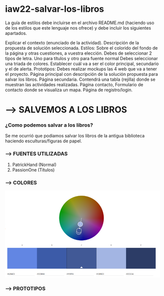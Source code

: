 # iaw22-salvar-los-libros

La guía de estilos debe incluirse en el archivo README.md (haciendo uso de los estilos que este lenguaje nos ofrece) y debe incluir los siguientes apartados.

Explicar el contexto (enunciado de la actividad). Descripción de la propuesta de solución seleccionada.
Estilos: Sobre el colorido del fondo de la página y otras cuestiones, a vuestra elección.
Debes de seleccionar 2 tipos de letra. Uno para títulos y otro para fuente normal
Debes seleccionar una triada de colores. Establecer cuál va a ser el color principal, secundario y el de alerta.
Prototipos: Debes realizar mockups las 4 web que va a tener el proyecto.
Página principal con descripción de la solución propuesta para salvar los libros.
Página secundaria. Contendrá una tabla (rejilla) donde se muestran las actividades realizadas.
Página contacto, Formulario de contacto donde se visualiza un mapa.
Página de registro/login.

# --> SALVEMOS A LOS LIBROS

### ¿Como podemos salvar a los libros?

Se me ocurrió que podiamos salvar los libros de la antigua biblioteca haciendo esculturas/figuras de papel.

### --> FUENTES UTILIZADAS

1. PatrickHand (Normal)
2. PassionOne (Títulos)

###  --> COLORES 

![COLORES](./assets/images/COLORES(2).png)

### --> PROTOTIPOS


